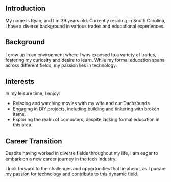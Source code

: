 ## Introduction
My name is Ryan, and I'm 39 years old. Currently residing in South Carolina, I have a diverse background in various trades and educational experiences.

## Background
I grew up in an environment where I was exposed to a variety of trades, fostering my curiosity and desire to learn. While my formal education spans across different fields, my passion lies in technology.

## Interests
In my leisure time, I enjoy:
- Relaxing and watching movies with my wife and our Dachshunds.
- Engaging in DIY projects, including building and tinkering with broken items.
- Exploring the realm of computers, despite lacking formal education in this area.

## Career Transition
Despite having worked in diverse fields throughout my life, I am eager to embark on a new career journey in the tech industry.

I look forward to the challenges and opportunities that lie ahead, as I pursue my passion for technology and contribute to this dynamic field.

<!---
2085Anony420/2085Anony420 is a ✨ special ✨ repository because its `README.md` (this file) appears on your GitHub profile.
You can click the Preview link to take a look at your changes.
--->
